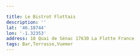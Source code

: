 ```yaml
---

title: Le Bistrot Flottais
description: ''
lat: '46.18744'
lon: '-1.32353'
address: 18 Quai de Sénac 17630 La Flotte France
tags: Bar,Terrasse,Vuemer
---
```

